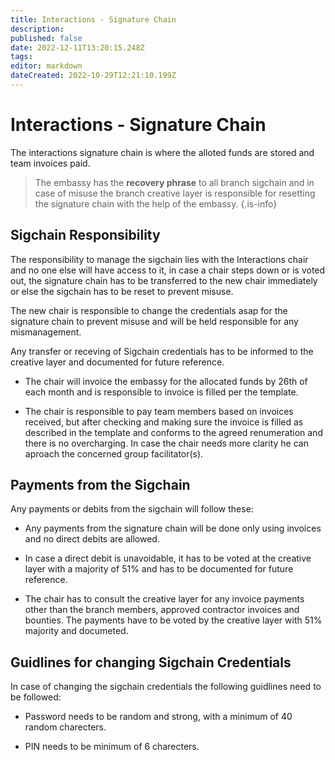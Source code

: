 ```yaml
---
title: Interactions - Signature Chain
description: 
published: false
date: 2022-12-11T13:20:15.248Z
tags: 
editor: markdown
dateCreated: 2022-10-29T12:21:10.199Z
---
```


# Interactions - Signature Chain
The interactions signature chain is where the alloted funds are stored and team invoices paid.

> The embassy has the **recovery phrase** to all branch sigchain and in case of misuse the branch creative layer is responsible for resetting the signature chain with the help of the embassy.
{.is-info}

## Sigchain Responsibility

The responsibility to manage the sigchain lies with the Interactions chair and no one else will have access to it, in case a chair steps down or is voted out, the signature chain has to be transferred to the new chair immediately or else the sigchain has to be reset to prevent misuse.

The new chair is responsible to change the credentials asap for the signature chain to prevent misuse and will be held responsible for any mismanagement. 

Any transfer or receving of Sigchain credentials has to be informed to the creative layer and documented for future reference.

- The chair will invoice the embassy for the allocated funds by 26th of each month and is responsible to invoice is filled per the template. 

- The chair is responsible to pay team members based on invoices received, but after checking and making sure the invoice is filled as described in the template and conforms to the agreed renumeration and there is no overcharging. In case the chair needs more clarity he can aproach the concerned group facilitator(s).


## Payments from the Sigchain

Any payments or debits from the sigchain will follow these:

- Any payments from the signature chain will be done only using invoices and no direct debits are allowed. 

- In case a direct debit is unavoidable, it has to be voted at the creative layer with a majority of 51% and has to be documented for future reference.

- The chair has to consult the creative layer for any invoice payments other than the branch members, approved contractor invoices and bounties. The payments have to be voted by the creative layer with 51% majority and documeted.

## Guidlines for changing Sigchain Credentials

In case of changing the sigchain credentials the following guidlines need to be followed:

- Password needs to be random and strong, with a minimum of 40 random charecters.

- PIN needs to be minimum of 6 charecters.